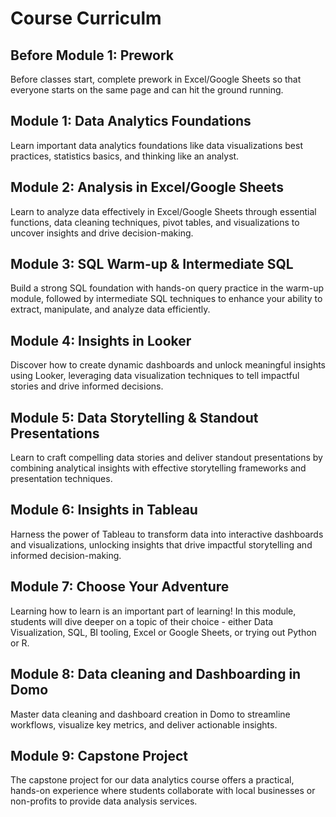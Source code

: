 # Course Curriculm 

## Before Module 1: Prework 

Before classes start, complete prework in Excel/Google Sheets so that everyone starts on the same page and can hit the ground running. 

## Module 1: Data Analytics Foundations 

Learn important data analytics foundations like data visualizations best practices, statistics basics, and thinking like an analyst. 

## Module 2: Analysis in Excel/Google Sheets

Learn to analyze data effectively in Excel/Google Sheets through essential functions, data cleaning techniques, pivot tables, and visualizations to uncover insights and drive decision-making.

## Module 3: SQL Warm-up & Intermediate SQL 

Build a strong SQL foundation with hands-on query practice in the warm-up module, followed by intermediate SQL techniques to enhance your ability to extract, manipulate, and analyze data efficiently.

## Module 4: Insights in Looker 

Discover how to create dynamic dashboards and unlock meaningful insights using Looker, leveraging data visualization techniques to tell impactful stories and drive informed decisions.

## Module 5: Data Storytelling & Standout Presentations 

Learn to craft compelling data stories and deliver standout presentations by combining analytical insights with effective storytelling frameworks and presentation techniques.

## Module 6: Insights in Tableau 

Harness the power of Tableau to transform data into interactive dashboards and visualizations, unlocking insights that drive impactful storytelling and informed decision-making.

## Module 7: Choose Your Adventure 

Learning how to learn is an important part of learning! In this module, students will dive deeper on a topic of their choice - either Data Visualization, SQL, BI tooling, Excel or Google Sheets, or trying out Python or R.

## Module 8: Data cleaning and Dashboarding in Domo 

Master data cleaning and dashboard creation in Domo to streamline workflows, visualize key metrics, and deliver actionable insights. 

## Module 9: Capstone Project 

The capstone project for our data analytics course offers a practical, hands-on experience where students collaborate with local businesses or non-profits to provide data analysis services. 
